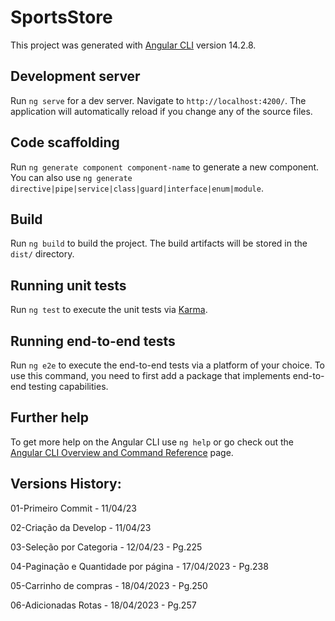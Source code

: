 # SportsStore

This project was generated with [Angular CLI](https://github.com/angular/angular-cli) version 14.2.8.

## Development server

Run `ng serve` for a dev server. Navigate to `http://localhost:4200/`. The application will automatically reload if you change any of the source files.

## Code scaffolding

Run `ng generate component component-name` to generate a new component. You can also use `ng generate directive|pipe|service|class|guard|interface|enum|module`.

## Build

Run `ng build` to build the project. The build artifacts will be stored in the `dist/` directory.

## Running unit tests

Run `ng test` to execute the unit tests via [Karma](https://karma-runner.github.io).

## Running end-to-end tests

Run `ng e2e` to execute the end-to-end tests via a platform of your choice. To use this command, you need to first add a package that implements end-to-end testing capabilities.

## Further help

To get more help on the Angular CLI use `ng help` or go check out the [Angular CLI Overview and Command Reference](https://angular.io/cli) page.

## Versions History:

01-Primeiro Commit - 11/04/23

02-Criação da Develop - 11/04/23

03-Seleção por Categoria - 12/04/23 - Pg.225

04-Paginação e Quantidade por página - 17/04/2023 - Pg.238

05-Carrinho de compras - 18/04/2023 - Pg.250

06-Adicionadas Rotas - 18/04/2023 - Pg.257
